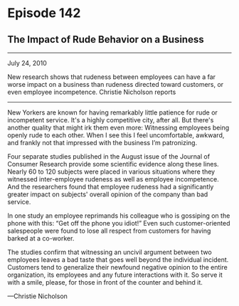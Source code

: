 # Episode 142

## The Impact of Rude Behavior on a Business

---

July 24, 2010

New research shows that rudeness between employees can have a far worse impact on a business than rudeness directed toward customers, or even employee incompetence. Christie Nicholson reports

---

New Yorkers are known for having remarkably little patience for rude or incompetent service. It's a highly competitive city, after all. But there's another quality that might irk them even more: Witnessing employees being openly rude to each other. When I see this I feel uncomfortable, awkward, and frankly not that impressed with the business I’m patronizing.

Four separate studies published in the August issue of the Journal of Consumer Research provide some scientific evidence along these lines. Nearly 60 to 120 subjects were placed in various situations where they witnessed inter-employee rudeness as well as employee incompetence. And the researchers found that employee rudeness had a significantly greater impact on subjects' overall opinion of the company than bad service.

In one study an employee reprimands his colleague who is gossiping on the phone with this: “Get off the phone you idiot!” Even such customer-oriented salespeople were found to lose all respect from customers for having barked at a co-worker.

The studies confirm that witnessing an uncivil argument between two employees leaves a bad taste that goes well beyond the individual incident. Customers tend to generalize their newfound negative opinion to the entire organization, its employees and any future interactions with it. So serve it with a smile, please, for those in front of the counter and behind it.

—Christie Nicholson

